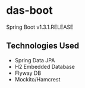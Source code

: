 # das-boot
Spring Boot v1.3.1.RELEASE

## Technologies Used
* Spring Data JPA
* H2 Embedded Database
* Flyway DB
* Mockito/Hamcrest
